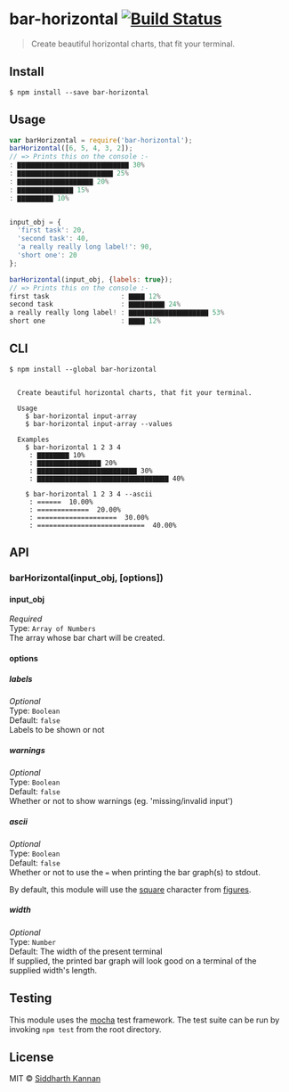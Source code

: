 # bar-horizontal [![Build Status](https://travis-ci.org/icyflame/bar-horizontal.svg?branch=master)](https://travis-ci.org/icyflame/bar-horizontal)

> Create beautiful horizontal charts, that fit your terminal.


## Install

```
$ npm install --save bar-horizontal
```


## Usage

```js
var barHorizontal = require('bar-horizontal');
barHorizontal([6, 5, 4, 3, 2]);
// => Prints this on the console :-
: ▇▇▇▇▇▇▇▇▇▇▇▇▇▇▇▇▇▇▇▇▇▇▇▇▇▇▇▇ 30%
: ▇▇▇▇▇▇▇▇▇▇▇▇▇▇▇▇▇▇▇▇▇▇▇▇ 25%
: ▇▇▇▇▇▇▇▇▇▇▇▇▇▇▇▇▇▇▇ 20%
: ▇▇▇▇▇▇▇▇▇▇▇▇▇▇ 15%
: ▇▇▇▇▇▇▇▇▇ 10%


input_obj = {
  'first task': 20,
  'second task': 40,
  'a really really long label!': 90,
  'short one': 20
};

barHorizontal(input_obj, {labels: true});
// => Prints this on the console :-
first task                  : ▇▇▇▇ 12%
second task                 : ▇▇▇▇▇▇▇▇▇ 24%
a really really long label! : ▇▇▇▇▇▇▇▇▇▇▇▇▇▇▇▇▇▇▇▇ 53%
short one                   : ▇▇▇▇ 12%
```


## CLI

```
$ npm install --global bar-horizontal
```
```

  Create beautiful horizontal charts, that fit your terminal.

  Usage
    $ bar-horizontal input-array
    $ bar-horizontal input-array --values

  Examples
    $ bar-horizontal 1 2 3 4
     : ▇▇▇▇▇▇▇▇ 10%
     : ▇▇▇▇▇▇▇▇▇▇▇▇▇▇▇▇ 20%
     : ▇▇▇▇▇▇▇▇▇▇▇▇▇▇▇▇▇▇▇▇▇▇▇▇▇ 30%
     : ▇▇▇▇▇▇▇▇▇▇▇▇▇▇▇▇▇▇▇▇▇▇▇▇▇▇▇▇▇▇▇▇▇ 40%

    $ bar-horizontal 1 2 3 4 --ascii 
     : ======  10.00%
     : =============  20.00%
     : ====================  30.00%
     : ===========================  40.00%
```


## API

### barHorizontal(input_obj, [options])

#### input_obj

*Required*  
Type: `Array of Numbers`  
The array whose bar chart will be created.

#### options

##### labels

*Optional*  
Type: `Boolean`  
Default: `false`  
Labels to be shown or not

##### warnings

*Optional*  
Type: `Boolean`  
Default: `false`  
Whether or not to show warnings (eg. 'missing/invalid input')

##### ascii

*Optional*  
Type: `Boolean`  
Default: `false`  
Whether or not to use the `=` when printing the bar graph(s) to stdout.

By default, this module will use the
[square](https://github.com/sindresorhus/figures/blob/dfeeb1c1733a9fe6f6b13d25f37c440ba6750c0e/index.js#L10)
character from [figures](https://www.npmjs.com/package/figures).

##### width

*Optional*  
Type: `Number`  
Default: The width of the present terminal  
If supplied, the printed bar graph will look good on a terminal of the supplied
width's length.

## Testing
This module uses the [mocha](https://mochajs.org/) test framework. The test suite can be run by invoking `npm test` from the root directory.

## License

MIT © [Siddharth Kannan](http://icyflame.github.io)
